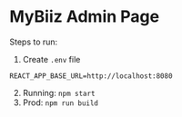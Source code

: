 # MyBiiz Admin Page

Steps to run:
1. Create `.env` file
```
REACT_APP_BASE_URL=http://localhost:8080
```
2. Running: `npm start`
3. Prod: `npm run build`
